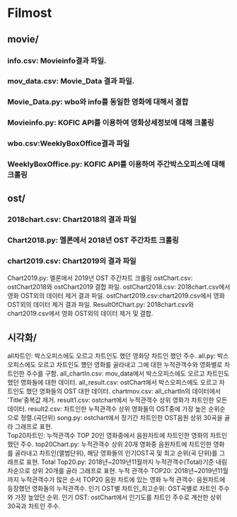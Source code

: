 # Filmost
## movie/

### info.csv: Movieinfo결과 파일. 
### mov_data.csv: Movie_Data 결과 파일.
### Movie_Data.py: wbo와 info를 동일한 영화에 대해서 결합
### Movieinfo.py: KOFIC API를 이용하여 영화상세정보에 대해 크롤링
### wbo.csv:WeeklyBoxOffice결과 파일
### WeeklyBoxOffice.py: KOFIC API를 이용하여 주간박스오피스에 대해 크롤링

## ost/
### 2018chart.csv: Chart2018의 결과 파일
### Chart2018.py: 멜론에서 2018년 OST 주간차트 크롤링
### chart2019.csv: Chart2019의 결과 파일
Chart2019.py: 멜론에서 2019년 OST 주간차트 크롤링
ostChart.csv:  ostChart2018와 ostChart2019 결합 파일.
ostChart2018.csv: 2018chart.csv에서 영화 OST외의 데이터 제거 결과 파일.
ostChart2019.csv:chart2019.csv에서 영화 OST외의 데이터 제거 결과 파일.
ResultOfChart.py: 2018chart.csv와 chart2019.csv에서 영화 OST외의 데이터 제거 및 결합.

## 시각화/
all차트인: 박스오피스에도 오르고 차트인도 했던 영화당 차트인 했던 주수.
all.py: 박스오피스에도 오르고 차트인도 헀던 영화를 골라내고 그에 대한 누적관객수와 영화별로 차트인한 주수를 구함.
all_chartIn.csv: mov_data에서 박스오피스에도 오르고 차트인도 했던 영화들에 대한 데이터.
all_result.csv: ostChart에서 박스오피스에도 오르고 차트인도 했던 영화들의 OST 대한 데이터.
chartmov.csv: all_chartIn의 데이터에서 'Title'중복값 제거.
result1.csv: ostchart에서 누적관객수 상위 영화가 차트인한 모든 데이터.
result2.csv: 차트인한 누적관객수 상위 영화들의 OST중에 가장 높은 순위순으로 정렬.(곡단위)
song.py: ostchart에서 장기간 차트인한 OST음원 상위 30곡을 골라 그래프로 표현.  
Top20차트인: 누적관객수 TOP 20인 영화중에서 음원차트에 차트인한 영화의 차트인 했던 주수.
top20Chart.py: 누적관객수 상위 20개 영화중 음원차트에 차트인한 영화를 골라내고 차트인(앨범단위), 해당 영화들의 인기OST곡 및 최고 순위(곡 단위)를 그래프로 표현.
Total Top20.py: 2018년~2019년11월까지 누적관객수(Total)기준 내림차순으로 상위 20개를 골라 그래프로 표현.
누적 관객수 TOP20: 2018년~2019년11월까지 누적관객수가 많은 순서 TOP20
음원 차트에 있는 영화 누적 관객수: 음원차트에 등장했던 영화들의 누적관객수.
인기 OST별 차트인_최고순위: OST곡별로 차트인 주수와 가장 높았던 순위.
인기 OST: ostChart에서 인기도를 차트인 주수로 계산한 상위 30곡과 차트인 주수.
